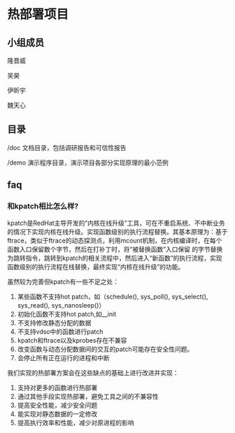 # 热部署项目

## 小组成员

隆晋威

吴昊

伊昕宇

魏天心

## 目录

/doc  文档目录，包括调研报告和可信性报告

/demo 演示程序目录，演示项目各部分实现原理的最小范例

## faq
### 和kpatch相比怎么样?
  kpatch是RedHat主导开发的“内核在线升级”工具，可在不重启系统、不中断业务的情况下实现内核在线升级。实现函数级别的执行流程替换。其基本原理为：基于ftrace，类似于ftrace的动态探测点，利用mcount机制，在内核编译时，在每个函数入口保留数个字节，然后在打补丁时，将“被替换函数”入口保留   的字节替换为跳转指令，跳转到kpatch的相关流程中，然后进入“新函数”的执行流程，实现函数级别的执行流程在线替换，最终实现“内核在线升级”的功能。
  
虽然较为完善但kpatch有一些不足之处：

  1. 某些函数不支持hot patch，如（schedule(), sys_poll(), sys_select(), sys_read(), sys_nanosleep()）
  2. 初始化函数不支持hot patch,如__init
  3. 不支持修改静态分配的数据
  4. 不支持vdso中的函数进行patch
  5. kpatch和ftrace以及kprobes存在不兼容
  6. 改变函数与动态分配数据间的交互的patch可能存在安全性问题。
  7. 会停止所有正在运行的进程和中断
  
我们实现的热部署方案会在这些缺点的基础上进行改进并实现：

  1. 支持对更多的函数进行热部署
  2. 通过其他手段实现热部署，避免工具之间的不兼容性
  3. 提高安全性能，减少安全问题
  4. 能实现对静态数据的一定修改
  5. 提高执行效率和性能，减少对原进程的影响

